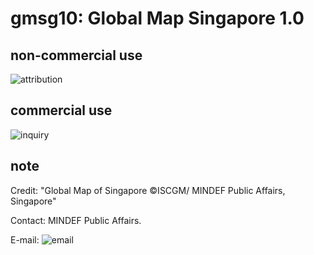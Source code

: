 # gmsg10: Global Map Singapore 1.0
## non-commercial use
![attribution](https://globalmaps.github.io/globalmaps/attribution.png)
## commercial use
![inquiry](https://globalmaps.github.io/globalmaps/inquiry.png)

## note
Credit: "Global Map of Singapore ©ISCGM/ MINDEF Public Affairs, Singapore"

Contact: MINDEF Public Affairs.

E-mail: ![email](https://www.iscgm.org/gmd/images/email/singapore.png)

